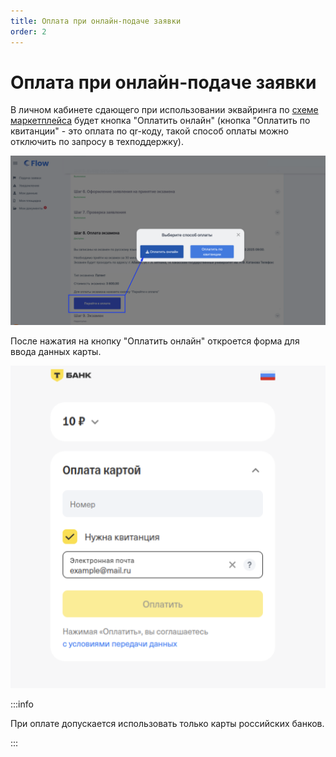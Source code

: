 ```yaml
---
title: Оплата при онлайн-подаче заявки
order: 2
---
```


# Оплата при онлайн-подаче заявки

В личном кабинете сдающего  при использовании эквайринга по [схеме маркетплейса](./) будет кнопка "Оплатить онлайн" (кнопка "Оплатить по квитанции" - это  оплата по qr-коду, такой способ оплаты можно отключить по запросу в техподдержку).

![](<../../../.gitbook/assets/image (14).png>)

После нажатия на кнопку "Оплатить онлайн" откроется форма для ввода данных карты.

![](<../../../.gitbook/assets/image (376).png>)

:::info

При оплате допускается использовать только карты российских банков.

:::